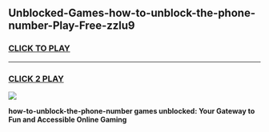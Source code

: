
## Unblocked-Games-how-to-unblock-the-phone-number-Play-Free-zzlu9
<h3>
<a href="https://premium76.site?title=how-to-unblock-the-phone-number&ref=23A">CLICK TO PLAY</a></h3>
<hr>

<h3>
<a href="https://premium76.site?title=how-to-unblock-the-phone-number&ref=23A">CLICK 2 PLAY</a>
  
</h3>

<a href="https://premium76.site?title=how-to-unblock-the-phone-number&ref=23A"><img src="https://clearcache.store/games.png"></a>


**how-to-unblock-the-phone-number games unblocked: Your Gateway to Fun and Accessible Online Gaming**

